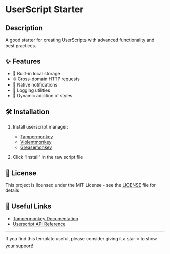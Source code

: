 # UserScript Starter

## Description

A good starter for creating UserScripts with advanced functionality and best practices.

## ✨ Features

- 💾 Built-in local storage
- 🌐 Cross-domain HTTP requests
- 🔔 Native notifications
- 🧰 Logging utilities
- 🎨 Dynamic addition of styles

## 🛠 Installation

1. Install userscript manager:
   - [Tampermonkey](https://www.tampermonkey.net/)
   - [Violentmonkey](https://violentmonkey.github.io/)
   - [Greasemonkey](https://www.greasespot.net/)

2. Click “Install” in the raw script file

## 📄 License 

This project is licensed under the MIT License - see the [LICENSE](LICENSE) file for details

## 🔗 Useful Links

- [Tampermonkey Documentation](https://www.tampermonkey.net/documentation.php)
- [Userscript API Reference](https://wiki.greasespot.net/Greasemonkey_Manual)

---

If you find this template useful, please consider giving it a star ⭐️ to show your support!
